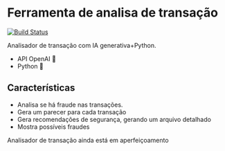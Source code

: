 # Ferramenta de analisa de transação 

[![Build Status](https://travis-ci.org/joemccann/dillinger.svg?branch=master)](https://travis-ci.org/joemccann/dillinger)

Analisador de transação com IA generativa+Python.

- API OpenAI 🤖
- Python 🐍

## Características

- Analisa se há fraude nas transações.
- Gera um parecer para cada transação
- Gera recomendações de segurança, gerando um arquivo detalhado
- Mostra possíveis fraudes 

Analisador de transação ainda está em aperfeiçoamento